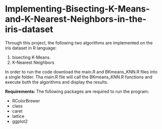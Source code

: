 # Implementing-Bisecting-K-Means-and-K-Nearest-Neighbors-in-the-iris-dataset

Through this project, the following two algorithms are implemented on the iris dataset in R language:
1) bisecting K-Means.
2) K-Nearest Neighbors

In order to run the code download the main.R and BKmeans_KNN.R files into a single folder. 
Tha main.R file will call the BKmeans_KNN.R functions and execute both the algorithms and display the results. 

<b> Requirements: </b>
The following packages are required to run the program:
<ul>
  <li>RColorBrewer</li>
<li>class</li>
<li>caret</li>
<li>lattice</li>
<li>ggplot2</li>
  </ul>
